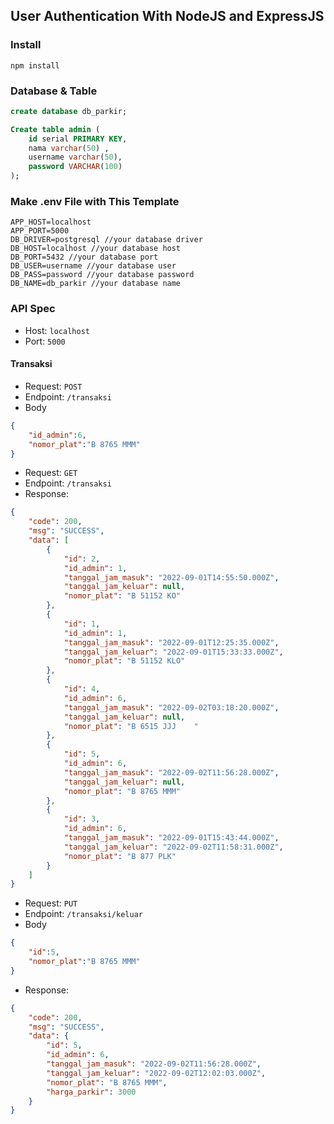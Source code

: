 ## User Authentication With NodeJS and ExpressJS

### Install

```
npm install
```

### Database & Table

```sql
create database db_parkir;

Create table admin (
    id serial PRIMARY KEY,
    nama varchar(50) ,
    username varchar(50),
    password VARCHAR(100) 
);

```

### Make .env File with This Template

```
APP_HOST=localhost
APP_PORT=5000
DB_DRIVER=postgresql //your database driver
DB_HOST=localhost //your database host
DB_PORT=5432 //your database port
DB_USER=username //your database user
DB_PASS=password //your database password
DB_NAME=db_parkir //your database name

```

### API Spec

- Host: `localhost`
- Port: `5000`

#### Transaksi

- Request: `POST`
- Endpoint: `/transaksi`
- Body

```json
{
    "id_admin":6,
    "nomor_plat":"B 8765 MMM"
}
```

- Request: `GET`
- Endpoint: `/transaksi`
- Response:

```json
{
    "code": 200,
    "msg": "SUCCESS",
    "data": [
        {
            "id": 2,
            "id_admin": 1,
            "tanggal_jam_masuk": "2022-09-01T14:55:50.000Z",
            "tanggal_jam_keluar": null,
            "nomor_plat": "B 51152 KO"
        },
        {
            "id": 1,
            "id_admin": 1,
            "tanggal_jam_masuk": "2022-09-01T12:25:35.000Z",
            "tanggal_jam_keluar": "2022-09-01T15:33:33.000Z",
            "nomor_plat": "B 51152 KLO"
        },
        {
            "id": 4,
            "id_admin": 6,
            "tanggal_jam_masuk": "2022-09-02T03:18:20.000Z",
            "tanggal_jam_keluar": null,
            "nomor_plat": "B 6515 JJJ    "
        },
        {
            "id": 5,
            "id_admin": 6,
            "tanggal_jam_masuk": "2022-09-02T11:56:28.000Z",
            "tanggal_jam_keluar": null,
            "nomor_plat": "B 8765 MMM"
        },
        {
            "id": 3,
            "id_admin": 6,
            "tanggal_jam_masuk": "2022-09-01T15:43:44.000Z",
            "tanggal_jam_keluar": "2022-09-02T11:58:31.000Z",
            "nomor_plat": "B 877 PLK"
        }
    ]
}
```

- Request: `PUT`
- Endpoint: `/transaksi/keluar`
- Body

```json
{
    "id":5,
    "nomor_plat":"B 8765 MMM"
}
```

- Response:

```json
{
    "code": 200,
    "msg": "SUCCESS",
    "data": {
        "id": 5,
        "id_admin": 6,
        "tanggal_jam_masuk": "2022-09-02T11:56:28.000Z",
        "tanggal_jam_keluar": "2022-09-02T12:02:03.000Z",
        "nomor_plat": "B 8765 MMM",
        "harga_parkir": 3000
    }
}
```
